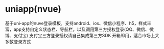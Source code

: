 # uniapp(nvue)
基于uni-app的nuve登录模板，支持android、ios、微信小程序、h5，样式丰富，app支持自定义状态栏、导航栏，以及调用第三方授权登录(QQ、微信、微博、支付宝)
支付宝三方登录授权请自己集成第三方SDK
开箱即用，适合市场上大多数登录方式
